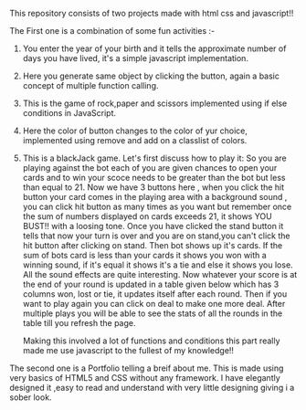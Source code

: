 This repository consists of two projects made with html css and javascript!!

The First one is a combination of some fun activities :-
   1) You enter the year of your birth and it tells the approximate number of days you have lived, it's a simple javascript implementation.
   2) Here you generate same object by clicking the button, again a basic concept of multiple function calling.
   3) This is the game of rock,paper and scissors implemented using if else conditions in JavaScript.
   4) Here the color of button changes to the color of yur choice, implemented using remove and add on a classlist of colors.
   5) This is a blackJack game. Let's first discuss how to play it:
         So you are playing against the bot each of you are given chances to open your cards and to win your scoce needs to be greater than the bot but less than equal to                  21. Now we have 3 buttons here , when you click the hit button your card comes in the playing area with a background sound , you can click hit button as many times as you          want but remember once the sum of numbers displayed on cards exceeds 21, it shows YOU BUST!! with a loosing tone. Once you have clicked the stand button it tells that              now your turn is over and you are on stand,you can't click the hit button after clicking on stand. Then bot shows up it's cards. If the sum of bots card is less than your          cards it shows you won with a winning sound, if it's equal it shows it's a tie and else it shows you lose. All the sound effects are quite interesting. Now whatever your          score is at the end of your round is updated in a table given below which has 3 columns won, lost or tie, it updates itself after each round. Then if you want to play              again you can click on deal to make one more deal. After multiple plays you will be able to see the stats of all the rounds in the table till you refresh the page. 
         
         Making this involved a lot of functions and conditions this part really made me use javascript to the fullest of my knowledge!!
         
         
The second one is a Portfolio telling a breif about me. This is made using very basics of HTML5 and CSS without any framework. I have elegantly designed it ,easy to read and understand with very little designing giving i a sober look.        
